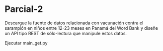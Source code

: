 # Parcial-2
 Descargue la fuente de datos relacionada con vacunación contra el sarampión en niños entre 12-23 meses en Panamá del Word Bank y diseñe un API tipo REST de sólo-lectura que manipule estos datos.

Ejecutar main_get.py
